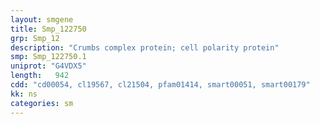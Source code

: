 ```yaml
---
layout: smgene
title: Smp_122750
grp: Smp_12
description: "Crumbs complex protein; cell polarity protein"
smp: Smp_122750.1
uniprot: "G4VDX5"
length:   942
cdd: "cd00054, cl19567, cl21504, pfam01414, smart00051, smart00179"
kk: ns
categories: sm
---
```

